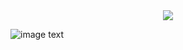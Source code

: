 

<div align="center">
  <img src="https://https://github.com/Kshine2017/CAN/blob/master/HHD32F107VCH_CAN_A207D/zibanConnectMuBan.png">
</div>


![image text](https://https://github.com/Kshine2017/CAN/blob/master/HHD32F107VCH_CAN_A207D/zibanConnectMuBan.png "zibanConnectMuBan")
